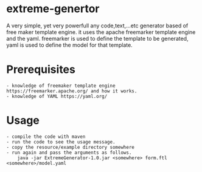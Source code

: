 # extreme-genertor
A very simple, yet very powerfull any code,text,...etc generator based of free maker template engine.
it uses the apache freemarker template engine and the yaml.
freemarker is used to define the template to be generated, yaml is used to define the model for that template.

# Prerequisites 
    - knowledge of freemaker template engine https://freemarker.apache.org/ and how it works.
    - knowledge of YAML https://yaml.org/
    
# Usage
    - compile the code with maven
    - run the code to see the usage message.
    - copy the resource/example directory somewhere
    - run again and pass the arguments as follows.
        java -jar ExtremeGenerator-1.0.jar <somewhere> form.ftl <somewhere>/model.yaml

